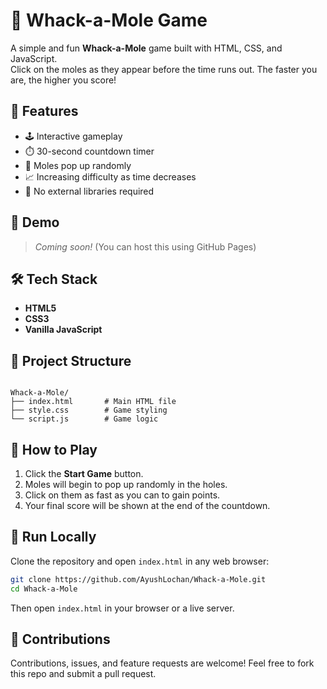 # 🎯 Whack-a-Mole Game

A simple and fun **Whack-a-Mole** game built with HTML, CSS, and JavaScript.  
Click on the moles as they appear before the time runs out. The faster you are, the higher you score!

## 🚀 Features

- 🕹️ Interactive gameplay
- ⏱️ 30-second countdown timer
- 🐹 Moles pop up randomly
- 📈 Increasing difficulty as time decreases
- 💾 No external libraries required

## 📸 Demo

> *Coming soon!* (You can host this using GitHub Pages)

## 🛠️ Tech Stack

- **HTML5**
- **CSS3**
- **Vanilla JavaScript**

## 📂 Project Structure

```

Whack-a-Mole/
├── index.html       # Main HTML file
├── style.css        # Game styling
└── script.js        # Game logic

````

## 🧩 How to Play

1. Click the **Start Game** button.
2. Moles will begin to pop up randomly in the holes.
3. Click on them as fast as you can to gain points.
4. Your final score will be shown at the end of the countdown.

## 🧪 Run Locally

Clone the repository and open `index.html` in any web browser:

```bash
git clone https://github.com/AyushLochan/Whack-a-Mole.git
cd Whack-a-Mole
````

Then open `index.html` in your browser or a live server.

## 🙌 Contributions

Contributions, issues, and feature requests are welcome!
Feel free to fork this repo and submit a pull request.
